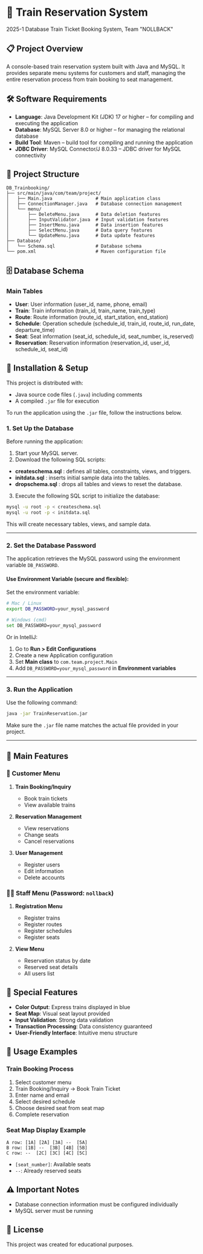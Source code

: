 # 🚄 Train Reservation System

2025-1 Database Train Ticket Booking System,
Team "NOLLBACK"

## 📋 Project Overview

A console-based train reservation system built with Java and MySQL. It provides separate menu systems for customers and staff, managing the entire reservation process from train booking to seat management.

## 🛠️ Software Requirements

- **Language**: Java Development Kit (JDK) 17 or higher – for compiling and executing the application
- **Database**: MySQL Server 8.0 or higher – for managing the relational database
- **Build Tool**: Maven – build tool for compiling and running the application
- **JDBC Driver**: MySQL Connector/J 8.0.33 – JDBC driver for MySQL connectivity

## 📁 Project Structure

```
DB_Trainbooking/
├── src/main/java/com/team/project/
│   ├── Main.java                # Main application class
│   ├── ConnectionManager.java   # Database connection management
│   └── menu/
│       ├── DeleteMenu.java      # Data deletion features
│       ├── InputValidator.java  # Input validation features  
│       ├── InsertMenu.java      # Data insertion features
│       ├── SelectMenu.java      # Data query features
│       └── UpdateMenu.java      # Data update features
├── Database/
│   └── Schema.sql               # Database schema
└── pom.xml                      # Maven configuration file
```

## 🗄️ Database Schema

### Main Tables
- **User**: User information (user_id, name, phone, email)
- **Train**: Train information (train_id, train_name, train_type)
- **Route**: Route information (route_id, start_station, end_station)
- **Schedule**: Operation schedule (schedule_id, train_id, route_id, run_date, departure_time)
- **Seat**: Seat information (seat_id, schedule_id, seat_number, is_reserved)
- **Reservation**: Reservation information (reservation_id, user_id, schedule_id, seat_id)

## 🚀 Installation & Setup

This project is distributed with:

- Java source code files (`.java`) including comments
- A compiled `.jar` file for execution

To run the application using the `.jar` file, follow the instructions below.

### 1. Set Up the Database
Before running the application:

1. Start your MySQL server.
2. Download the following SQL scripts:
- **createschema.sql** : defines all tables, constraints, views, and triggers.
- **initdata.sql** : inserts initial sample data into the tables.
- **dropschema.sql** : drops all tables and views to reset the database.
3. Execute the following SQL script to initialize the database:

```bash
mysql -u root -p < createschema.sql
mysql -u root -p < initdata.sql
```

This will create necessary tables, views, and sample data.

---

### 2. Set the Database Password

The application retrieves the MySQL password using the environment variable `DB_PASSWORD`.


####  Use Environment Variable (secure and flexible): 

Set the environment variable:

```bash
# Mac / Linux
export DB_PASSWORD=your_mysql_password

# Windows (cmd)
set DB_PASSWORD=your_mysql_password
```

Or in IntelliJ:

1. Go to **Run > Edit Configurations**
2. Create a new Application configuration
3. Set **Main class** to `com.team.project.Main`
4. Add `DB_PASSWORD=your_mysql_password` in **Environment variables**

---

### 3. Run the Application

Use the following command:

```bash
java -jar TrainReservation.jar
```

Make sure the `.jar` file name matches the actual file provided in your project.

---

## 🎯 Main Features

### 👥 Customer Menu
1. **Train Booking/Inquiry**
    - Book train tickets
    - View available trains

2. **Reservation Management**
    - View reservations
    - Change seats
    - Cancel reservations

3. **User Management**
    - Register users
    - Edit information
    - Delete accounts

### 👨‍💼 Staff Menu (Password: `nollback`)
1. **Registration Menu**
    - Register trains
    - Register routes
    - Register schedules
    - Register seats

2. **View Menu**
    - Reservation status by date
    - Reserved seat details
    - All users list

## 🎨 Special Features

- **Color Output**: Express trains displayed in blue
- **Seat Map**: Visual seat layout provided
- **Input Validation**: Strong data validation
- **Transaction Processing**: Data consistency guaranteed
- **User-Friendly Interface**: Intuitive menu structure

## 📝 Usage Examples

### Train Booking Process
1. Select customer menu
2. Train Booking/Inquiry → Book Train Ticket
3. Enter name and email
4. Select desired schedule
5. Choose desired seat from seat map
6. Complete reservation

### Seat Map Display Example
```
A row: [1A] [2A] [3A] --  [5A] 
B row: [1B] --  [3B] [4B] [5B]
C row: --  [2C] [3C] [4C] [5C]
```
- `[seat_number]`: Available seats
- `--`: Already reserved seats

## ⚠️ Important Notes

- Database connection information must be configured individually
- MySQL server must be running

## 📄 License

This project was created for educational purposes.
